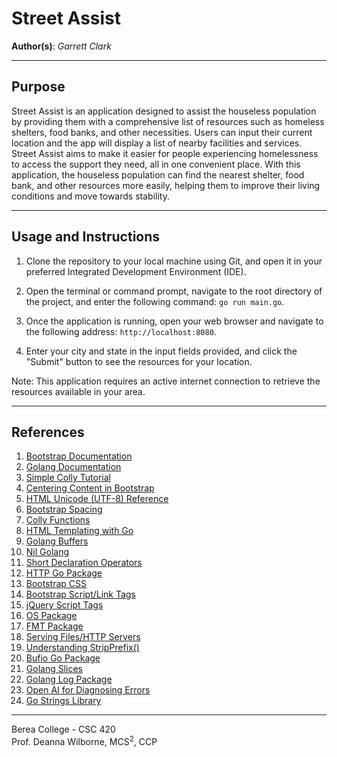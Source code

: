 # Street Assist

**Author(s)**: *Garrett Clark*

---
## Purpose

Street Assist is an application designed to assist the houseless population by providing them with a comprehensive list of resources such as homeless shelters, food banks, and other necessities. Users can input their current location and the app will display a list of nearby facilities and services. Street Assist aims to make it easier for people experiencing homelessness to access the support they need, all in one convenient place. With this application, the houseless population can find the nearest shelter, food bank, and other resources more easily, helping them to improve their living conditions and move towards stability.

---
## Usage and Instructions
1. Clone the repository to your local machine using Git, and open it in your preferred Integrated Development Environment (IDE).

2. Open the terminal or command prompt, navigate to the root directory of the project, and enter the following command: `go run main.go`.

3. Once the application is running, open your web browser and navigate to the following address: `http://localhost:8080`.

4. Enter your city and state in the input fields provided, and click the "Submit" button to see the resources for your location.

Note: This application requires an active internet connection to retrieve the resources available in your area. 

---
## References

1. [Bootstrap Documentation](https://getbootstrap.com/docs/4.1/getting-started/introduction/)
2. [Golang Documentation](https://go.dev/doc/)
3. [Simple Colly Tutorial](https://www.youtube.com/watch?v=bfVxq-oQA3c)
4. [Centering Content in Bootstrap](https://www.youtube.com/watch?v=nx8jyWLy0e0)
5. [HTML Unicode (UTF-8) Reference](https://www.w3schools.com/charsets/ref_html_utf8.asp)
6. [Bootstrap Spacing](https://getbootstrap.com/docs/4.0/utilities/spacing/)
7. [Colly Functions](https://pkg.go.dev/github.com/gocolly/colly#section-readme)
8. [HTML Templating with Go](https://www.makeuseof.com/go-html-templating/)
9. [Golang Buffers](https://www.educba.com/golang-buffer/)
10. [Nil Golang](https://www.educative.io/answers/what-does-nil-mean-in-golang)
11. [Short Declaration Operators](https://www.geeksforgeeks.org/difference-between-var-keyword-and-short-declaration-operator-in-golang/)
12. [HTTP Go Package](https://pkg.go.dev/net/http)
13. [Bootstrap CSS](https://getbootstrap.com/docs/3.4/css/)
13. [Bootstrap Script/Link Tags](https://getbootstrap.com/docs/5.2/getting-started/introduction/)
14. [jQuery Script Tags](https://www.w3schools.com/jquery/jquery_get_started.asp)
15. [OS Package](https://pkg.go.dev/os)
16. [FMT Package](https://pkg.go.dev/fmt)
17. [Serving Files/HTTP Servers](https://medium.com/rungo/beginners-guide-to-serving-files-using-http-servers-in-go-4e542e628eac)
18. [Understanding StripPrefix()](https://forum.golangbridge.org/t/need-help-about-http-fileserver-http-dir-http-stripprefix/24448)
19. [Bufio Go Package](https://pkg.go.dev/bufio)
20. [Golang Slices](https://www.w3schools.com/go/go_slices.php)
21. [Golang Log Package](https://pkg.go.dev/log)
22. [Open AI for Diagnosing Errors](https://chat.openai.com/)
23. [Go Strings Library](https://pkg.go.dev/strings)

---
Berea College - CSC 420<br>
Prof. Deanna Wilborne, MCS<sup>2</sup>, CCP <br>
